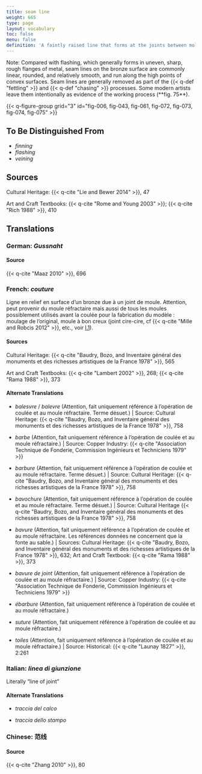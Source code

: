 ```yaml
---
title: seam line
weight: 665
type: page
layout: vocabulary
toc: false
menu: false
definition: 'A faintly raised line that forms at the joints between mold sections when a molten material or slurry is poured into a {{< q-def "piece mold" >}}. Seam lines are found on plaster or wax casts as well as on bronzes cast in piece molds. In ancient Chinese bronzes, some seam lines were exaggerated and integrated into the design of the casts, as can be seen in the elephant-shaped vessel in [Case Study 3](#CaseStudy3) (**fig. 26**). The term also refers to the line along which the pieces of a {{< q-def "refractory mold" "refractory" >}} {{< q-def "piece mold" >}} join, which is the locus of the line that forms on the bronze. Depending on the how well the piece mold pieces fit together, the seam line may be more or less raised. More extreme {{< q-def "flashing" >}} occurs with ill-fitting pieces.'
---
```


<div class="backmatter">
Note: Compared with flashing, which generally forms in uneven, sharp, rough flanges of metal, seam lines on the bronze surface are commonly linear, rounded, and relatively smooth, and run along the high points of convex surfaces. Seam lines are generally removed as part of the {{< q-def "fettling" >}} and {{< q-def "chasing" >}} processes. Some modern artists leave them intentionally as evidence of the working process (**fig. 75**).
</div>

{{< q-figure-group grid="3" id="fig-006, fig-043, fig-061, fig-072, fig-073, fig-074, fig-075" >}}

## To Be Distinguished From

- *finning*
- *flashing*
- *veining*

## Sources

Cultural Heritage: {{< q-cite "Lie and Bewer 2014" >}}, 47

Art and Craft Textbooks: {{< q-cite "Rome and Young 2003" >}}; {{< q-cite "Rich 1988" >}}, 410

## Translations

<div class="accordion">

### **German**: *Gussnaht*

#### Source

{{< q-cite "Maaz 2010" >}}, 696

### **French**: *couture*

Ligne en relief en surface d’un bronze due à un joint de moule. Attention, peut provenir du moule réfractaire mais aussi de tous les moules possiblement utilisés avant la coulée pour la fabrication du modèle : moulage de l’original, moule à bon creux (joint cire-cire, cf {{< q-cite "Mille and Robcis 2012" >}}, etc., voir [I.1](#I.1)).

#### Sources

Cultural Heritage: {{< q-cite "Baudry, Bozo, and Inventaire général des monuments et des richesses artistiques de la France 1978" >}}, 565

Art and Craft Textbooks: {{< q-cite "Lambert 2002" >}}, 268; {{< q-cite "Rama 1988" >}}, 373

#### Alternate Translations

- *balesvre* / *balevre* (Attention, fait uniquement référence à l’opération de coulée et au moule réfractaire. Terme désuet.) | Source: Cultural Heritage: {{< q-cite "Baudry, Bozo, and Inventaire général des monuments et des richesses artistiques de la France 1978" >}}, 758

- *barbe* (Attention, fait uniquement référence à l’opération de coulée et au moule réfractaire.) | Source: Copper Industry: {{< q-cite "Association Technique de Fonderie, Commission Ingénieurs et Techniciens 1979" >}}

- *barbure* (Attention, fait uniquement référence à l’opération de coulée et au moule réfractaire. Terme désuet.) | Source: Cultural Heritage: {{< q-cite "Baudry, Bozo, and Inventaire général des monuments et des richesses artistiques de la France 1978" >}}, 758

- *bavochure* (Attention, fait uniquement référence à l’opération de coulée et au moule réfractaire. Terme désuet.) | Source: Cultural Heritage {{< q-cite "Baudry, Bozo, and Inventaire général des monuments et des richesses artistiques de la France 1978" >}}, 758

- *bavure* (Attention, fait uniquement référence à l’opération de coulée et au moule réfractaire. Les références données ne concernent que la fonte au sable.) | Sources: Cultural Heritage: {{< q-cite "Baudry, Bozo, and Inventaire général des monuments et des richesses artistiques de la France 1978" >}}, 632; Art and Craft Textbook: {{< q-cite "Rama 1988" >}}, 373

- *bavure de joint* (Attention, fait uniquement référence à l’opération de coulée et au moule réfractaire.) | Source: Copper Industry: {{< q-cite "Association Technique de Fonderie, Commission Ingénieurs et Techniciens 1979" >}}

- *ébarbure* (Attention, fait uniquement référence à l’opération de coulée et au moule réfractaire.)

- *suture* (Attention, fait uniquement référence à l’opération de coulée et au moule réfractaire.)

- *toiles* (Attention, fait uniquement référence à l’opération de coulée et au moule réfractaire.) | Source: Historical: {{< q-cite "Launay 1827" >}}, 2:261

### **Italian**: *linea di giunzione*

Literally “line of joint”

#### Alternate Translations

- *traccia del calco*

- *traccia dello stampo*

### **Chinese**: 范线

#### Source

{{< q-cite "Zhang 2010" >}}, 80

</div>
